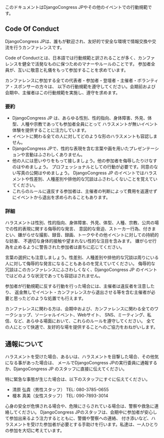 このドキュメントはDjangoCongress JPやその他のイベントでの行動規範です。

## Code Of Conduct

DjangoCongress JPは、誰もが歓迎され、友好的で安全な環境で情報交換や交流を行うカンファレンスです。

Code of Conductとは、日本語では行動規範と訳されることが多く、カンファレンスを健全で活発なものに保つためのマナーやルールのことです。
参加者全員が、互いに敬意と礼儀をもって参加することを求めています。

カンファレンスに参加する全ての代表者・参加者・登壇者・主催者・ボランティア・スポンサーの方々は、
以下の行動規範を遵守してください。会期前および会期中、主催者はこの行動規範を実施し、遵守を求めます。

### 要約

* DjangoCongress JP は、あらゆる性別、性的指向、身体障害、外見、体型、人種や宗教であっても参加者全員にとって
  ハラスメントが無いイベント体験を提供することに注力しています。
* イベントに関わる全ての人に対してどのような形のハラスメントも容認しません。
* DjangoCongress JPで、性的な表現を含む言葉や画を用いたプレゼンテーションや言動はふさわしくありません。
* 他の人には思いやりをもって接しましょう。他の参加者を侮辱したりけなすのはやめましょう。
  プロフェッショナルとしての行動が必要です。同意のない写真の公開はやめましょう。
  DjangoCongress JP のイベントではハラスメントや性差別、人種差別や排他的な冗談はふさわしくないことを覚えていてください。
* これらのルールに違反する参加者は、主催者の判断によって費用を返還せずにイベントから退出を求められることもあります。

### 詳細

ハラスメントは性別、性的指向、身体障害、外見、体型、人種、宗教、公共の場での性的表現に関する侮辱的な発言、
意図的な脅迫、ストーカー行為、付きまとい、嫌がらせな撮影、録音、録画、トークやその他イベントに対しての持続的な妨害、
不適切な身体的接触や望まれない性的な注目を含みます。
嫌がらせ行為を止めるように警告された参加者は直ちに応じてください。

言葉の選択にも注意しましょう。性差別、人種差別や排他的な冗談は周りにいる人に対して侮辱的な発言になることもあるのを覚えていてください。
侮辱的な冗談はこのカンファレンスにふさわしくなく、DjangoCongress JP のイベントではどのような状況であっても容認はされません。

参加者が行動規範に反する行動を行った場合には、主催者は違反者を注意したり、
返金無しでイベント・カンファレンスから退出させる等を含む主催者が必要と思ったどのような処置でも行えます。

カンファレンスに関わる方は、会期中および、カンファレンスに関わる全てのワークショップ、ソーシャルイベント、Webサイト、
SNS、ミーティング、私信、など、あらゆる場面において、これらのルールを遵守してください。
全ての人にとって快適で、友好的な場を提供することへのご協力をおねがいします。

## 通報について

ハラスメントを受けた場合、あるいは、ハラスメントを目撃した場合、その他気になる事があった場合は、
メールでDjangoCongress JPの実行委員に通報するか、DjangoCongress JP のスタッフに直接に伝えてください。

特に緊急な事態が生じた場合は、以下のスタッフにすぐに伝えてください。

* 清原 弘貴（男性スタッフ） TEL: 080-3785-0655
* 榎本 真美（女性スタッフ） TEL: 090-7893-3014


心身の安全が危惧される場合や、危険にさらされている場合は、警察や救急に連絡してください。
DjangoCongress JPのスタッフは、会期中に参加者が安心して参加出来るよう注力するとともに、警備や警察への連絡、
付き添いなど、ハラスメントを受けた参加者が必要とする手助けを行います。私達は、一人ひとりの参加を大切に考えています。
